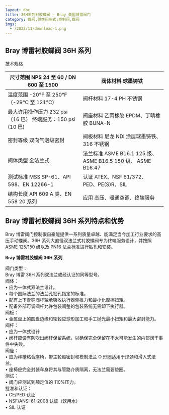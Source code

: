 ```yaml
---
layout: doc
title: 36H系列衬胶蝶阀 – Bray 美国博雷阀门
category: 蝶阀,弹性阀座式;控制阀,蝶阀
imgs:
  - /2022/11/download-1.png
---
```


## Bray 博雷衬胶蝶阀 36H 系列

技术规格

| 尺寸范围 NPS 24 至 60 / DN 600 至 1500                      | 阀体材料 球墨铸铁                                            |
| ----------------------------------------------------------- | ------------------------------------------------------------ |
| 温度范围 \-20°F 至 250°F（-29°C 至 121°C）                  | 阀杆材料 17-4 PH 不锈钢                                      |
| 最大许用操作压力 232 psi（16 巴） 终端服务：150 psi (10 巴) | 阀座材料 乙丙橡胶 EPDM、丁晴橡胶 BUNA-N                      |
| 密封等级 双向气泡级密封                                     | 阀板材料 尼龙 NDI 涂层球墨铸铁、316 不锈钢                   |
| 阀体类型 全法兰式                                           | 法兰标准 ASME B16.1 125 级、 ASME B16.5 150 级、 ASME B16.47 |
| 测试标准 MSS SP-61、API 598、EN 12266-1                     | 认证 ATEX、NSF 61/372、PED、PE(S)R、SIL                      |
| 结构长度 API 609 A 类、EN 558 20 系列                       | 应用 高压、暖通空调、终端服务                                |

## **Bray 博雷衬胶蝶阀 36H 系列**特点和优势

Bray 博雷阀门控制很自豪能提供一系列质量卓越、能满足当今加工行业要求的高压手动蝶阀。36H 系列大直径双法兰式衬胶蝶阀专为终端服务设计，并按照 ASME 125/150 级以及 PN16 法兰标准进行钻孔和安装。

**Bray 博雷衬胶蝶阀 36H 系列**

阀门类型：  
Bray 博雷 36H 系列双法兰或经认证的同等型号。  
阀体：  
• 应为一体式双法兰设计。  
• 每个国际法兰的法兰孔钻孔指定的标准。  
• 配有上下青铜阀杆轴承吸收执行器侧推力和最小化摩擦扭矩。  
• 配备外部可调阀杆允许包装调整的包装系统无需卸下执行器。  
阀板：  
• 金属盘上的圆盘边缘和轮毂应球形加工和手工抛光最小扭矩和最大密封能力。  
阀杆：  
• 应为一体式设计  
• 阀杆应设有防吹出阀杆保留系统，以确保完全保留在不太可能发生的内部阀干事件中失败。  
阀座：  
• 应为榫槽粘合座椅，带主轮毂密封和模制法兰 O 形圈适用于焊颈和滑入式法兰。  
• 座椅应完全封装车身将其与管路介质隔离，无法兰需要垫圈。  
测试：  
• 阀门应测试到额定值的 110%压力。  
批准和认证：  
• CE/PED 认证  
• NSF/ANSI 61-2008 认证（饮用水）  
• SIL 认证
